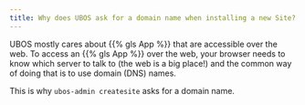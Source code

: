 ```yaml
---
title: Why does UBOS ask for a domain name when installing a new Site?
---
```


UBOS mostly cares about {{% gls App %}} that are accessible over the web. To access an
{{% gls App %}} over the web, your browser needs to know which server to talk to (the web is
a big place!) and the common way of doing that is to use domain (DNS) names.

This is why ``ubos-admin createsite`` asks for a domain name.
